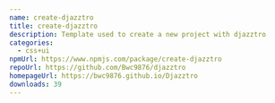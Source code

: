 ```yaml
---
name: create-djazztro
title: create-djazztro
description: Template used to create a new project with djazztro
categories:
  - css+ui
npmUrl: https://www.npmjs.com/package/create-djazztro
repoUrl: https://github.com/Bwc9876/djazztro
homepageUrl: https://bwc9876.github.io/Djazztro
downloads: 39
---
```

